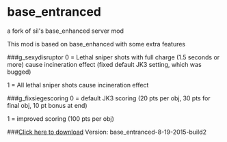 # base_entranced
a fork of sil's base_enhanced server mod

This mod is based on base_enhanced with some extra features

###g_sexydisruptor
0 = Lethal sniper shots with full charge (1.5 seconds or more) cause incineration effect (fixed default JK3 setting, which was bugged)

1 = All lethal sniper shots cause incineration effect

###g_fixsiegescoring
0 = default JK3 scoring (20 pts per obj, 30 pts for final obj, 10 pt bonus at end)

1 = improved scoring (100 pts per obj)

###[Click here to download](https://drive.google.com/file/d/0B-vLJdPP0Uo8bUhfR3dBcWtOWXc/view?usp=sharing)
Version: base_entranced-8-19-2015-build2
